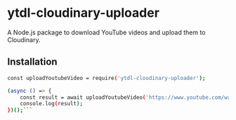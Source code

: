 # ytdl-cloudinary-uploader

A Node.js package to download YouTube videos and upload them to Cloudinary.

## Installation

```bash
const uploadYoutubeVideo = require('ytdl-cloudinary-uploader');

(async () => {
    const result = await uploadYoutubeVideo('https://www.youtube.com/watch?v=example');
    console.log(result);
})();```
